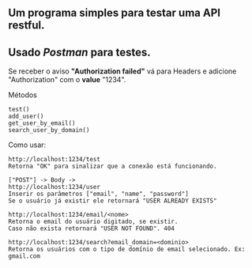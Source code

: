 ## Um programa simples para testar uma API restful.
## Usado *Postman* para testes.

Se receber o aviso **"Authorization failed"** vá para Headers e adicione "Authorization" com o **value** "1234".

Métodos
```
test()
add_user()
get_user_by_email()
search_user_by_domain()
```

Como usar:
```
http://localhost:1234/test
Retorna "OK" para sinalizar que a conexão está funcionando.
```
```
["POST"] -> Body ->
http://localhost:1234/user
Inserir os parâmetros ["email", "name", "password"]
Se o usuário já existir ele retornará "USER ALREADY EXISTS"
```
```
http://localhost:1234/email/<nome>
Retorna o email do usuário digitado, se existir.
Caso não exista retornará "USER NOT FOUND". 404
```
```
http://localhost:1234/search?email_domain=<dominio>
Retorna os usuários com o tipo de domínio de email selecionado. Ex: gmail.com
